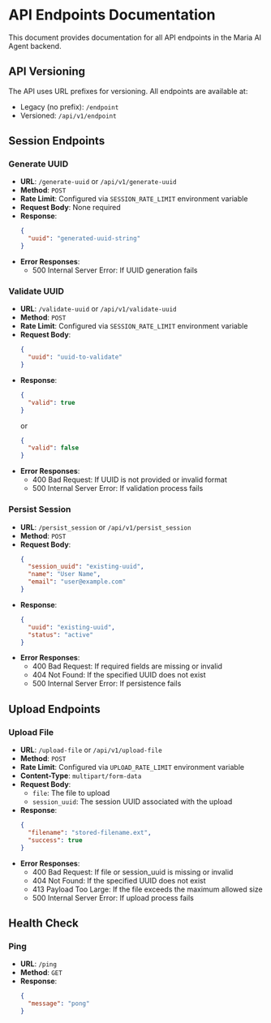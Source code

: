 # API Endpoints Documentation

This document provides documentation for all API endpoints in the Maria AI Agent backend.

## API Versioning

The API uses URL prefixes for versioning. All endpoints are available at:
- Legacy (no prefix): `/endpoint`
- Versioned: `/api/v1/endpoint`

## Session Endpoints

### Generate UUID

- **URL**: `/generate-uuid` or `/api/v1/generate-uuid`
- **Method**: `POST`
- **Rate Limit**: Configured via `SESSION_RATE_LIMIT` environment variable
- **Request Body**: None required
- **Response**:
  ```json
  {
    "uuid": "generated-uuid-string"
  }
  ```
- **Error Responses**:
  - 500 Internal Server Error: If UUID generation fails

### Validate UUID

- **URL**: `/validate-uuid` or `/api/v1/validate-uuid`
- **Method**: `POST`
- **Rate Limit**: Configured via `SESSION_RATE_LIMIT` environment variable
- **Request Body**:
  ```json
  {
    "uuid": "uuid-to-validate"
  }
  ```
- **Response**:
  ```json
  {
    "valid": true
  }
  ```
  or
  ```json
  {
    "valid": false
  }
  ```
- **Error Responses**:
  - 400 Bad Request: If UUID is not provided or invalid format
  - 500 Internal Server Error: If validation process fails

### Persist Session

- **URL**: `/persist_session` or `/api/v1/persist_session`
- **Method**: `POST`
- **Request Body**:
  ```json
  {
    "session_uuid": "existing-uuid",
    "name": "User Name",
    "email": "user@example.com"
  }
  ```
- **Response**:
  ```json
  {
    "uuid": "existing-uuid",
    "status": "active"
  }
  ```
- **Error Responses**:
  - 400 Bad Request: If required fields are missing or invalid
  - 404 Not Found: If the specified UUID does not exist
  - 500 Internal Server Error: If persistence fails

## Upload Endpoints

### Upload File

- **URL**: `/upload-file` or `/api/v1/upload-file`
- **Method**: `POST`
- **Rate Limit**: Configured via `UPLOAD_RATE_LIMIT` environment variable
- **Content-Type**: `multipart/form-data`
- **Request Body**:
  - `file`: The file to upload
  - `session_uuid`: The session UUID associated with the upload
- **Response**:
  ```json
  {
    "filename": "stored-filename.ext",
    "success": true
  }
  ```
- **Error Responses**:
  - 400 Bad Request: If file or session_uuid is missing or invalid
  - 404 Not Found: If the specified UUID does not exist
  - 413 Payload Too Large: If the file exceeds the maximum allowed size
  - 500 Internal Server Error: If upload process fails

## Health Check

### Ping

- **URL**: `/ping`
- **Method**: `GET`
- **Response**:
  ```json
  {
    "message": "pong"
  }
  ```

